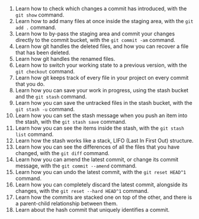 1. Learn how to check which changes a commit has introduced, with the `git show` command.
2. Learn how to add many files at once inside the staging area, with the `git add .` command.
3. Learn how to by-pass the staging area and commit your changes directly to the commit bucket, with the `git commit -am` command.
4. Learn how git handles the deleted files, and how you can recover a file that has been deleted.
5. Learn how git handles the renamed files.
6. Learn how to switch your working state to a previous version, with the `git checkout` command.
7. Learn how git keeps track of every file in your project on every commit that you do.
8. Learn how you can save your work in progress, using the stash bucket and the `git stash` command.
9. Learn how you can save the untracked files in the stash bucket, with the `git stash -u` command.
10. Learn how you can set the stash message when you push an item into the stash, with the `git stash save` command.
11. Learn how you can see the items inside the stash, with the `git stash list` command.
12. Learn how the stash works like a stack, LIFO (Last In First Out) structure.
13. Learn how you can see the differences of all the files that you have changed, with the `git diff` command.
14. Learn how you can amend the latest commit, or change its commit message, with the `git commit --amend` command.
15. Learn how you can undo the latest commit, with the `git reset HEAD^1` command.
16. Learn how you can completely discard the latest commit, alongside its changes, with the `git reset --hard HEAD^1` command.
17. Learn how the commits are stacked one on top of the other, and there is a parent-child relationship between them.
18. Learn about the hash commit that uniquely identifies a commit.

